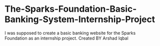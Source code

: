 # The-Sparks-Foundation-Basic-Banking-System-Internship-Project
I was supposed to create a basic banking website for the Sparks Foundation as an internship project.
Created BY Arshad Iqbal
